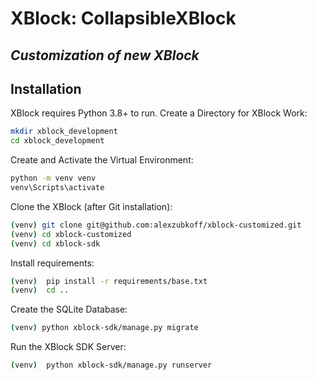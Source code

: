 # XBlock: CollapsibleXBlock
## _Customization of new XBlock_


## Installation

XBlock requires Python 3.8+ to run.
Create a Directory for XBlock Work:
```sh
mkdir xblock_development
cd xblock_development
```
Create and Activate the Virtual Environment:
```sh
python -m venv venv
venv\Scripts\activate
```
Clone the XBlock (after Git installation):
```sh
(venv) git clone git@github.com:alexzubkoff/xblock-customized.git
(venv) cd xblock-customized
(venv) cd xblock-sdk
```
Install requirements:
```sh
(venv)  pip install -r requirements/base.txt
(venv)  cd ..
```
Create the SQLite Database:
```sh
(venv) python xblock-sdk/manage.py migrate
```
Run the XBlock SDK Server:
```sh
(venv)  python xblock-sdk/manage.py runserver
```
